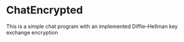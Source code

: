 # ChatEncrypted
This is a simple chat program with an implemented Diffie–Hellman key exchange encryption
